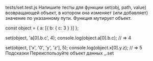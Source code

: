 tests/set.test.js
Напишите тесты для функции set(obj, path, value) возвращающей объект, в котором она изменяет (или добавляет) значение по указанному пути. Функция мутирует объект.

const object = { a: [{ b: { c: 3 } }] };

set(object, 'a[0].b.c', 4);
console.log(object.a[0].b.c); // => 4

set(object, ['x', '0', 'y', 'z'], 5);
console.log(object.x[0].y.z); // => 5
Подсказки
Переиспользуйте объект данных
_.set